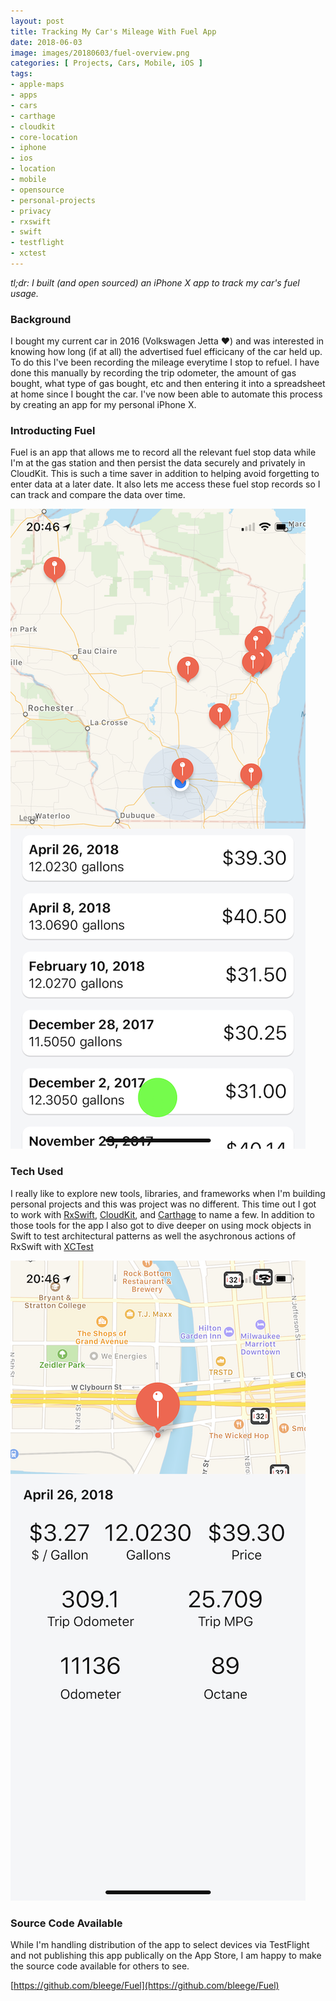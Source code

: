 ```yaml
---
layout: post
title: Tracking My Car's Mileage With Fuel App
date: 2018-06-03
image: images/20180603/fuel-overview.png
categories: [ Projects, Cars, Mobile, iOS ]
tags:
- apple-maps
- apps
- cars
- carthage
- cloudkit
- core-location
- iphone
- ios
- location
- mobile
- opensource
- personal-projects
- privacy
- rxswift
- swift
- testflight
- xctest
---
```


_tl;dr: I built (and open sourced) an iPhone X app to track my car's fuel usage._

### Background

<!--excerpt.start-->
I bought my current car in 2016 (Volkswagen Jetta  ❤️) and was interested in knowing how long (if at all) the advertised fuel efficicany of the car held up.  To do this I've been recording the mileage everytime I stop to refuel.  I have done this manually by recording the trip odometer, the amount of gas bought, what type of gas bought, etc and then entering it into a spreadsheet at home since I bought the car.  I've now been able to automate this process by creating an app for my personal iPhone X.
<!--excerpt.end-->

### Introducting Fuel
Fuel is an app that allows me to record all the relevant fuel stop data while I'm at the gas station and then persist the data securely and privately in CloudKit.  This is such a time saver in addition to helping avoid forgetting to enter data at a later date.  It also lets me access these fuel stop records so I can track and compare the data over time.

![Fuel Overview Map](/images/20180603/fuel-overview.png)

### Tech Used

I really like to explore new tools, libraries, and frameworks when I'm building personal projects and this was project was no different.  This time out I got to work with [RxSwift](https://github.com/ReactiveX/RxSwift), [CloudKit](https://developer.apple.com/documentation/cloudkit), and [Carthage](https://github.com/Carthage/Carthage) to name a few.  In addition to those tools for the app I also got to dive deeper on using mock objects in Swift to test architectural patterns as well the asychronous actions of RxSwift with [XCTest](https://developer.apple.com/documentation/xctest/)


![Fuel Overview Map](/images/20180603/fuel-stop-detail.png)

### Source Code Available

While I'm handling distribution of the app to select devices via TestFlight and not publishing this app publically on the App Store, I am happy to make the source code available for others to see.


[https://github.com/bleege/Fuel](https://github.com/bleege/Fuel)
